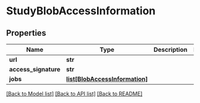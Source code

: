 # StudyBlobAccessInformation


## Properties
Name | Type | Description | Notes
------------ | ------------- | ------------- | -------------
**url** | **str** |  | 
**access_signature** | **str** |  | 
**jobs** | [**list[BlobAccessInformation]**](BlobAccessInformation.md) |  | 

[[Back to Model list]](../README.md#documentation-for-models) [[Back to API list]](../README.md#documentation-for-api-endpoints) [[Back to README]](../README.md)


